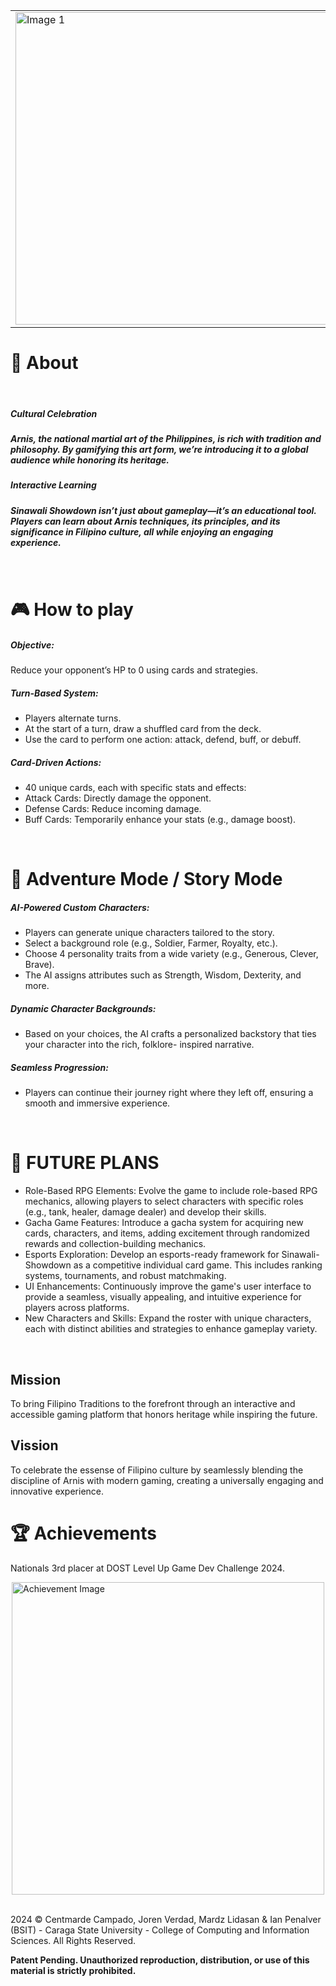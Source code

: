 <table>
  <tr>
    <td>
      <img src="https://github.com/user-attachments/assets/499db8c0-4b53-4f65-9526-5a65a044e5ee" alt="Image 1" width="500" />
    </td>
    <td>
      <img src="https://github.com/user-attachments/assets/390bc729-8d43-4b97-84ea-b576ecd11290" alt="Image 2" width="500" />
    </td>
  </tr>
</table>



<h1>📖 About</h1>
<br>
<h5>Cultural Celebration<h5>
Arnis, the national martial art of the Philippines, is rich with
tradition and philosophy. By gamifying this art form, we’re
introducing it to a global audience while honoring its heritage.

<h5>Interactive Learning<h5>
Sinawali Showdown isn’t just about gameplay—it’s an
educational tool. Players can learn about Arnis techniques,
its principles, and its significance in Filipino culture, all while
enjoying an engaging experience.
<h5>
<br>
  
<h1>🎮 How to play</h1>
  
<h5>Objective:</h5>
Reduce your opponent’s HP to 0 using cards and strategies.

<h5>Turn-Based System:</h5>
<ul>
  <li>Players alternate turns.
</li>
   <li>At the start of a turn, draw a shuffled card from the deck.
</li>
   <li>Use the card to perform one action: attack, defend, buff, or
debuff.</li>
</ul>

<h5>Card-Driven Actions:</h5>
<ul>
  <li>40 unique cards, each with specific stats and effects:
</li>
   <li>Attack Cards: Directly damage the opponent.
</li>
   <li>Defense Cards: Reduce incoming damage.
</li>
   <li>Buff Cards: Temporarily enhance your stats (e.g., damage boost).
</li>
</ul>

<br>
<h1>🧩 Adventure Mode / Story Mode
</h1>

<h5>AI-Powered Custom Characters:</h5>
<ul>
  <li>Players can generate unique characters tailored to the story.</li>
   <li>Select a background role (e.g., Soldier, Farmer, Royalty, etc.).</li>
   <li>Choose 4 personality traits from a wide variety (e.g., Generous, Clever, Brave).</li>
   <li>The AI assigns attributes such as Strength, Wisdom, Dexterity, and more.</li>
</ul>

<h5>Dynamic Character Backgrounds:</h5>
<ul>
  <li>Based on your choices, the AI crafts a personalized
backstory that ties your character into the rich, folklore-
inspired narrative.</li>
</ul>

<h5>Seamless Progression:</h5>
<ul>
  <li>Players can continue their journey right where they left off,
ensuring a smooth and immersive experience.</li>
</ul>
<br>
<h1>🤖 FUTURE PLANS</h1>
<ul>
  <li>Role-Based RPG Elements: Evolve the game to include role-based RPG mechanics,
allowing players to select characters with specific roles (e.g., tank, healer, damage dealer)
and develop their skills.</li>
   <li>Gacha Game Features: Introduce a gacha system for acquiring new cards, characters, and
items, adding excitement through randomized rewards and collection-building mechanics.</li>
   <li>Esports Exploration: Develop an esports-ready framework for Sinawali-Showdown as a
competitive individual card game. This includes ranking systems, tournaments, and robust
matchmaking.</li>
   <li>UI Enhancements: Continuously improve the game's user interface to provide a seamless,
visually appealing, and intuitive experience for players across platforms.</li>
   <li>New Characters and Skills: Expand the roster with unique characters, each with distinct
abilities and strategies to enhance gameplay variety.</li>
</ul>

<br>

<h2>Mission</h2>
To bring Filipino Traditions to the forefront through an interactive and accessible gaming platform that honors heritage while inspiring the future.

<h2>Vission</h2>
To celebrate the essense of Filipino culture by seamlessly blending the discipline of Arnis with modern gaming,
creating a universally engaging and innovative experience.

<h1>🏆 Achievements</h1>
<p>Nationals 3rd placer at DOST Level Up Game Dev Challenge 2024.</p>

<img src="https://github.com/user-attachments/assets/dc47857c-0c5b-40b1-83d5-c80464237af8" alt="Achievement Image" width="500" style="display: block; margin: 0 auto;" />

<br>

<p>2024 © Centmarde Campado, Joren Verdad, Mardz Lidasan & Ian Penalver (BSIT) - Caraga State University - College of Computing and Information Sciences. All Rights Reserved.</p>
<p><strong>Patent Pending. Unauthorized reproduction, distribution, or use of this material is strictly prohibited.</strong></p>

